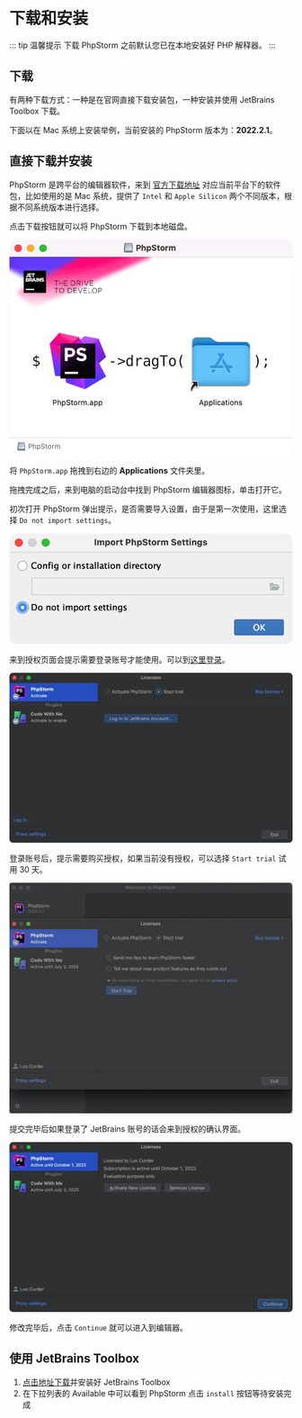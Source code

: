 # 下载和安装

::: tip 温馨提示
下载 PhpStorm 之前默认您已在本地安装好 PHP 解释器。
:::

## 下载

有两种下载方式：一种是在官网直接下载安装包，一种安装并使用 JetBrains Toolbox 下载。

下面以在 Mac 系统上安装举例，当前安装的 PhpStorm 版本为：**2022.2.1**。


## 直接下载并安装

PhpStorm 是跨平台的编辑器软件，来到 [官方下载地址](https://www.jetbrains.com/phpstorm/download/) 对应当前平台下的软件包，比如使用的是 Mac 系统，提供了 `Intel` 和 `Apple Silicon` 两个不同版本，根据不同系统版本进行选择。

点击下载按钮就可以将 PhpStorm 下载到本地磁盘。

![](./images/getting-started/drop-phpstorm-to-install.png)

将 `PhpStorm.app` 拖拽到右边的 **Applications** 文件夹里。

拖拽完成之后，来到电脑的启动台中找到 PhpStorm 编辑器图标，单击打开它。

初次打开 PhpStorm 弹出提示，是否需要导入设置，由于是第一次使用，这里选择 `Do not import settings`。

![](./images/getting-started/import-phpstorm-settings.png)


来到授权页面会提示需要登录账号才能使用。可以到[这里登录](https://account.jetbrains.com/login)。

![](./images/getting-started/phpstorm-should-login-start-trial.png)


登录账号后，提示需要购买授权，如果当前没有授权，可以选择 `Start trial` 试用 30 天。

![](./images/getting-started/phpstorm-select-start-trial-license.png)

提交完毕后如果登录了 JetBrains 账号的话会来到授权的确认界面。

![](./images/getting-started/phpstorm-confirm-trial-license.png)

修改完毕后，点击 `Continue` 就可以进入到编辑器。

## 使用 JetBrains Toolbox

1. [点击地址下载](https://www.jetbrains.com/toolbox-app/)并安装好 JetBrains Toolbox
2. 在下拉列表的 Available 中可以看到 PhpStorm 点击 `install` 按钮等待安装完成

